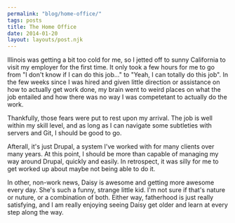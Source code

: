 ```yaml
---
permalink: "blog/home-office/"
tags: posts
title: The Home Office
date: 2014-01-20
layout: layouts/post.njk
---
```


Illinois was getting a bit too cold for me, so I jetted off to sunny California to visit my employer for the first time. It only took a few hours for me to go from "I don't know if I can do this job..." to "Yeah, I can totally do this job". In the few weeks since I was hired and given little direction or assistance on how to actually get work done, my brain went to weird places on what the job entailed and how there was no way I was competetant to actually do the work.&nbsp;

Thankfully, those fears were put to rest upon my arrival. The job is well within my skill level, and as long as I can navigate some subtleties with servers and Git, I should be good to go.&nbsp;

Afterall, it's just Drupal, a system I've worked with for many clients over many years. At this point, I should be more than capable of managing my way around Drupal, quickly and easily. In retrospect, it was silly for me to get worked up about maybe not being able to do it.&nbsp;

In other, non-work news, Daisy is awesome and getting more awesome every day. She's such a funny, strange little kid. I'm not sure if that's nature or nuture, or a combination of both. Either way, fatherhood is just really satisfying, and I am really enjoying seeing Daisy get older and learn at every step along the way.&nbsp;